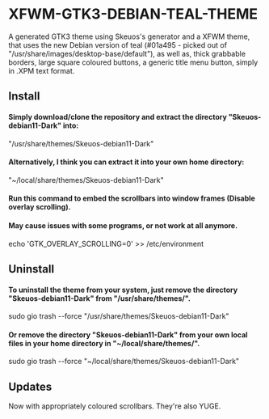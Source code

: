 # XFWM-GTK3-DEBIAN-TEAL-THEME

A generated GTK3 theme using Skeuos's generator and a XFWM theme, that uses the new Debian version of teal (#01a495 - picked out of "/usr/share/images/desktop-base/default"), as well as, thick grabbable borders, large square coloured buttons, a generic title menu button, simply in .XPM text format.

## Install
#### Simply download/clone the repository and extract the directory "Skeuos-debian11-Dark" into:
"/usr/share/themes/Skeuos-debian11-Dark"
#### Alternatively, I think you can extract it into your own home directory:
"~/local/share/themes/Skeuos-debian11-Dark"
#### Run this command to embed the scrollbars into window frames (Disable overlay scrolling).
#### May cause issues with some programs, or not work at all anymore.
echo 'GTK_OVERLAY_SCROLLING=0' >> /etc/environment

## Uninstall
#### To uninstall the theme from your system, just remove the directory "Skeuos-debian11-Dark" from "/usr/share/themes/".
sudo gio trash --force "/usr/share/themes/Skeuos-debian11-Dark"
#### Or remove the directory "Skeuos-debian11-Dark" from your own local files in your home directory in "~/local/share/themes/".
sudo gio trash --force "~/local/share/themes/Skeuos-debian11-Dark"

## Updates
Now with appropriately coloured scrollbars. They're also YUGE.

